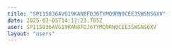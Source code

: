 ```yaml
---
title: "SP115836AVG19KAN8FDJ6TYMQ9RN0CEE3SWSNS6XV"
date: 2025-03-05T14:17:23.785Z
user: SP115836AVG19KAN8FDJ6TYMQ9RN0CEE3SWSNS6XV
layout: "users"
---
```

    